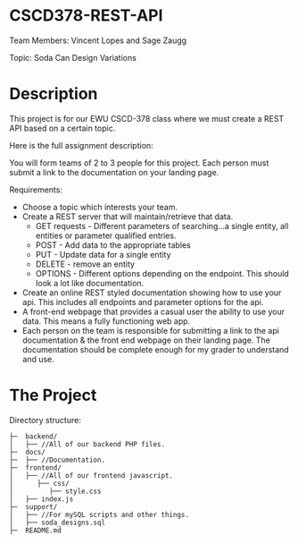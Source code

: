 # CSCD378-REST-API
Team Members: Vincent Lopes and Sage Zaugg

Topic: Soda Can Design Variations

# Description
This project is for our EWU CSCD-378 class where we must create a REST API based on a certain topic.

Here is the full assignment description:

You will form teams of 2 to 3 people for this project.  Each person must submit a link to the documentation on your landing page.

Requirements:

* Choose a topic which interests your team.
* Create a REST server that will maintain/retrieve that data.
  * GET requests - Different parameters of searching...a single entity, all entities or parameter qualified entries.
  * POST - Add data to the appropriate tables
  * PUT - Update data for a single entity
  * DELETE - remove an entity
  * OPTIONS - Different options depending on the endpoint.  This should look a lot like documentation.
* Create an online REST styled documentation showing how to use your api.  This includes all endpoints and parameter options for the api.
* A front-end webpage that provides a casual user the ability to use your data.  This means a fully functioning web app.
* Each person on the team is responsible for submitting a link to the api documentation & the front end webpage on their landing page.  The documentation should be complete enough for my grader to understand and use.

# The Project

Directory structure:
```
├─  backend/
│   ├── //All of our backend PHP files.
├─  docs/
├─  ├── //Documentation.
├─  frontend/
│   ├── //All of our frontend javascript.
│      ├── css/
│         ├── style.css
│   ├── index.js
├─  support/
│   ├── //For mySQL scripts and other things.
│   ├── soda_designs.sql
├─  README.md